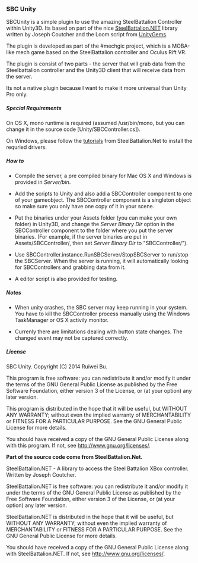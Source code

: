 ### SBC Unity

SBCUnity is a simple plugin to use the amazing SteelBattalion Controller within Unity3D. Its based on part of the nice [SteelBattalion.NET](http://steelbattalionnet.codeplex.com/) library written by Joseph Coutcher and the Loom script from [UnityGems](http://unitygems.com/threads/).

The plugin is developed as part of the #mechgic project, which is a MOBA-like mech game based on the SteelBattalion controller and Oculus Rift VR. 

The plugin is consist of two parts - the server that will grab data from the Steelbattalion controller and the Unity3D client that will receive data from the server. 

Its not a native plugin because I want to make it more universal than Unity Pro only.

##### Special Requirements

On OS X, mono runtime is required (assumed /usr/bin/mono, but you can change it in the source code [Unity/SBCController.cs]).

On Windows, please follow the [tutorials](http://steelbattalionnet.codeplex.com/SourceControl/latest#readme.txt) from SteelBattalion.Net to install the requried drivers.

##### How to 

* Compile the server, a pre compiled binary for Mac OS X and Windows is provided in _Server/bin_. 

* Add the scripts to Unity and also add a SBCController component to one of your gameobject. The SBCController component is a singleton object so make sure you only have one copy of it in your scene.

* Put the binaries under your Assets folder (you can make your own folder) in Unity3D, and change the _Server Binary Dir_ option in the SBCController component to the folder where you put the server binaries. (For example, if the server binaries are put in Assets/SBCController/, then set _Server Binary Dir_ to "SBCController/").

* Use SBCController.instance.RunSBCServer/StopSBCServer to run/stop the SBCServer. When the server is running, it will automatically looking for SBCControllers and grabbing data from it.

* A editor script is also provided for testing.

##### Notes

* When unity crashes, the SBC server may keep running in your system. You have to kill the SBCController process manually using the Windows TaskManager or OS X activily monitor.

* Currenly there are limitations dealing with button state changes. The changed event may not be captured correctly. 

##### License

SBC Unity. Copyright (C) 2014 Ruiwei Bu.

This program is free software: you can redistribute it and/or modify it under the terms of the GNU General Public License as published by the Free Software Foundation, either version 3 of the License, or (at your option) any later version.

This program is distributed in the hope that it will be useful, but WITHOUT ANY WARRANTY; without even the implied warranty of MERCHANTABILITY or FITNESS FOR A PARTICULAR PURPOSE.  See the GNU General Public License for more details.

You should have received a copy of the GNU General Public License along with this program.  If not, see <http://www.gnu.org/licenses/>.



__Part of the source code come from SteelBattalion.Net.__

SteelBattalion.NET - A library to access the Steel Battalion XBox controller.  Written by Joseph Coutcher.

SteelBattalion.NET is free software: you can redistribute it and/or modify it under the terms of the GNU General Public License as published by the Free Software Foundation, either version 3 of the License, or (at your option) any later version.  

SteelBattalion.NET is distributed in the hope that it will be useful, but WITHOUT ANY WARRANTY; without even the implied warranty of MERCHANTABILITY or FITNESS FOR A PARTICULAR PURPOSE.  See the GNU General Public License for more details.  

You should have received a copy of the GNU General Public License along with SteelBattalion.NET.  If not, see <http://www.gnu.org/licenses/>. 
